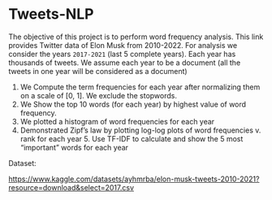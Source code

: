 # Tweets-NLP

The objective of this project is to perform word frequency analysis. This link provides Twitter data of Elon Musk from 2010-2022. For analysis we consider the years `2017-2021` (last 5 complete years). Each year has thousands of tweets. We assume each year to be a document (all the tweets in one year will be considered as a document) 
1. We Compute the term frequencies for each year after normalizing them on a scale of [0, 1]. We exclude the stopwords. 
2. We Show the top 10 words (for each year) by highest value of word frequency. 
3. We plotted a histogram of word frequencies for each year 
4. Demonstrated Zipf’s law by plotting log-log plots of word frequencies v. rank for each year 5. Use TF-IDF to calculate and show the 5 most “important” words for each year

Dataset:

https://www.kaggle.com/datasets/ayhmrba/elon-musk-tweets-2010-2021?resource=download&select=2017.csv
